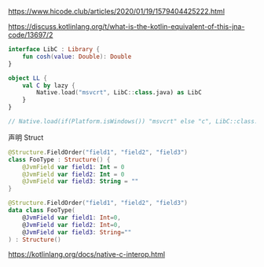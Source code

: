 https://www.hicode.club/articles/2020/01/19/1579404425222.html



https://discuss.kotlinlang.org/t/what-is-the-kotlin-equivalent-of-this-jna-code/13697/2



```kotlin
interface LibC : Library {
    fun cosh(value: Double): Double
}

object LL {
    val C by lazy {
        Native.load("msvcrt", LibC::class.java) as LibC
    }
}

// Native.load(if(Platform.isWindows()) "msvcrt" else "c", LibC::class.java) as LibC
```

声明 Struct

```kotlin
@Structure.FieldOrder("field1", "field2", "field3")
class FooType : Structure() {
    @JvmField var field1: Int = 0
    @JvmField var field2: Int = 0
    @JvmField var field3: String = ""
}

@Structure.FieldOrder("field1", "field2", "field3")
data class FooType(
    @JvmField var field1: Int=0,
    @JvmField var field2: Int=0,
    @JvmField var field3: String=""
) : Structure()
```



https://kotlinlang.org/docs/native-c-interop.html